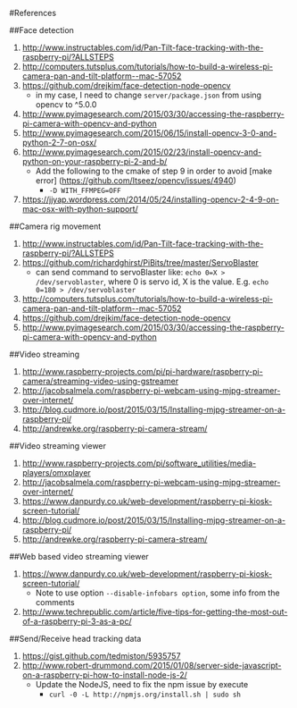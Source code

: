 #References

##Face detection

1. http://www.instructables.com/id/Pan-Tilt-face-tracking-with-the-raspberry-pi/?ALLSTEPS
2. http://computers.tutsplus.com/tutorials/how-to-build-a-wireless-pi-camera-pan-and-tilt-platform--mac-57052
3. https://github.com/drejkim/face-detection-node-opencv
    * in my case, I need to change `server/package.json` from using opencv to ^5.0.0
4. http://www.pyimagesearch.com/2015/03/30/accessing-the-raspberry-pi-camera-with-opencv-and-python
5. http://www.pyimagesearch.com/2015/06/15/install-opencv-3-0-and-python-2-7-on-osx/
6. http://www.pyimagesearch.com/2015/02/23/install-opencv-and-python-on-your-raspberry-pi-2-and-b/
    * Add the following to the cmake of step 9 in order to avoid [make error] (https://github.com/Itseez/opencv/issues/4940)
      * `-D WITH_FFMPEG=OFF`
7. https://jjyap.wordpress.com/2014/05/24/installing-opencv-2-4-9-on-mac-osx-with-python-support/

##Camera rig movement

1. http://www.instructables.com/id/Pan-Tilt-face-tracking-with-the-raspberry-pi/?ALLSTEPS
2. https://github.com/richardghirst/PiBits/tree/master/ServoBlaster
    * can send command to servoBlaster like: `echo 0=X > /dev/servoblaster`, where 0 is servo id, X is the value.  E.g. `echo 0=180 > /dev/servoblaster`
3. http://computers.tutsplus.com/tutorials/how-to-build-a-wireless-pi-camera-pan-and-tilt-platform--mac-57052
4. https://github.com/drejkim/face-detection-node-opencv
5. http://www.pyimagesearch.com/2015/03/30/accessing-the-raspberry-pi-camera-with-opencv-and-python

##Video streaming

1. http://www.raspberry-projects.com/pi/pi-hardware/raspberry-pi-camera/streaming-video-using-gstreamer
2. http://jacobsalmela.com/raspberry-pi-webcam-using-mjpg-streamer-over-internet/
3. http://blog.cudmore.io/post/2015/03/15/Installing-mjpg-streamer-on-a-raspberry-pi/
4. http://andrewke.org/raspberry-pi-camera-stream/

##Video streaming viewer

1. http://www.raspberry-projects.com/pi/software_utilities/media-players/omxplayer
2. http://jacobsalmela.com/raspberry-pi-webcam-using-mjpg-streamer-over-internet/
3. https://www.danpurdy.co.uk/web-development/raspberry-pi-kiosk-screen-tutorial/
4. http://blog.cudmore.io/post/2015/03/15/Installing-mjpg-streamer-on-a-raspberry-pi/
5. http://andrewke.org/raspberry-pi-camera-stream/

##Web based video streaming viewer

1. https://www.danpurdy.co.uk/web-development/raspberry-pi-kiosk-screen-tutorial/
    * Note to use option `--disable-infobars option`, some info from the comments
2. http://www.techrepublic.com/article/five-tips-for-getting-the-most-out-of-a-raspberry-pi-3-as-a-pc/

##Send/Receive head tracking data

1. https://gist.github.com/tedmiston/5935757
2. http://www.robert-drummond.com/2015/01/08/server-side-javascript-on-a-raspberry-pi-how-to-install-node-js-2/
    * Update the NodeJS, need to fix the npm issue by execute
      * `curl -0 -L http://npmjs.org/install.sh | sudo sh`
